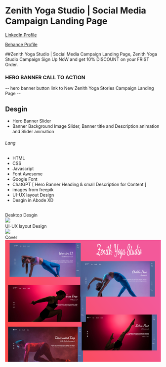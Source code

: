 # Zenith Yoga Studio | Social Media Campaign Landing Page
<a href="https://www.linkedin.com/in/dharmendraverma95/" target="_blank">LinkedIn Profile </a>

<a href="https://www.behance.net/dhirukumar" target="_blank">Behance Profile </a>

##Zenith Yoga Studio | Social Media Campaign Landing Page, Zenith Yoga Studio  Campaign Sign Up NoW and get 10% DISCOUNT on your FRIST Order.

### HERO BANNER CALL TO ACTION
-- hero banner button link to New Zenith Yoga Stories Campaign Landing Page --

## Desgin 
<ul>
  <li>Hero Banner Slider</li>
  <li>Banner Background Image Slider, Banner title and Description animation and Slider animation </li>
</ul>

###### Lang
<ul>
  <li>HTML</li>
  <li>CSS</li>
  <li>Javascript</li>
  <li>Font Awesome</li>
  <li>Google Font</li>
  <li>ChatGPT [ Hero Banner Heading & small Description for Content ]</li>
  <li>images from freepik</li>
  <li>UI-UX layout Design</li>
  <li>Desgin in Abode XD</li>
</ul>
<br>
<span>Desktop Desgin</span><br/>
<a href="https://www.behance.net/gallery/214023845/Zenith-Yoga-Studio-Social-Media-Campaign-Landing-Page" target="_blank" >
<img src="./img/landing-page.gif" width="575px"/>
</a>
<br />
<span>UI-UX layout Design</span><br/>
<a href="https://www.behance.net/gallery/214023845/Zenith-Yoga-Studio-Social-Media-Campaign-Landing-Page" target="_blank" >
<img src="./img/landing-page.gif" width="575px"/>
</a>
<br />
<span>Cover</span><br/>
<a href="https://www.behance.net/gallery/214023845/Zenith-Yoga-Studio-Social-Media-Campaign-Landing-Page" target="_blank" >
<img src="./img/cover.png" width="575px"/>
</a>




